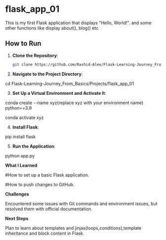 ﻿# flask_app_01

This is my first Flask application that displays "Hello, World!".
and some other functions like display about(), blog() etc

## How to Run

1. **Clone the Repository**:
   ```bash
   git clone https://github.com/Rashid-Alee/Flask-Learning-Journey_From_Basics.git

2. **Navigate to the Project Directory**:
 
  cd Flask-Learning-Journey_From_Basics/Projects/flask_app_01

3. **Set Up a Virtual Environment and Activate It**:

  conda create --name xyz(replace xyz with your environment name) python==3.9

  conda activate xyz

4. **Install Flask**:
   
  pip install flask

5. **Run the Application**:
   
  python app.py


**What I Learned**

#How to set up a basic Flask application.

#How to push changes to GitHub.


**Challenges**

Encountered some issues with Git commands and environment issues, but resolved them with official documentation.

**Next Steps**

Plan to learn about templates and jinjas(loops,conditions),template inheritance and block content  in Flask.

